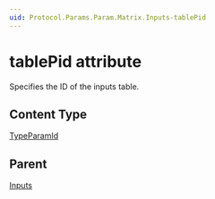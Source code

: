 ```yaml
---
uid: Protocol.Params.Param.Matrix.Inputs-tablePid
---
```


# tablePid attribute

Specifies the ID of the inputs table.

## Content Type

[TypeParamId](xref:Protocol-TypeParamId)

## Parent

[Inputs](xref:Protocol.Params.Param.Matrix.Inputs)
